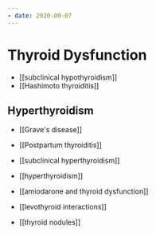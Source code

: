 ```yaml
---
- date: 2020-09-07
---
```


# Thyroid Dysfunction

- [[subclinical hypothyroidism]]
- [[Hashimoto thyroiditis]]

## Hyperthyroidism

- [[Grave's disease]]

- [[Postpartum thyroiditis]]

- [[subclinical hyperthyroidism]]

- [[hyperthyroidism]]

- [[amiodarone and thyroid dysfunction]]

- [[levothyroid interactions]]

- [[thyroid nodules]]
